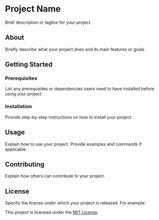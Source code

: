 # Project Name

Brief description or tagline for your project.

## About

Briefly describe what your project does and its main features or goals.

## Getting Started

### Prerequisites

List any prerequisites or dependencies users need to have installed before using your project.

### Installation

Provide step-by-step instructions on how to install your project.

## Usage

Explain how to use your project. Provide examples and commands if applicable.

## Contributing

Explain how others can contribute to your project.

## License

Specify the license under which your project is released. For example:

This project is licensed under the [MIT License](LICENSE).
